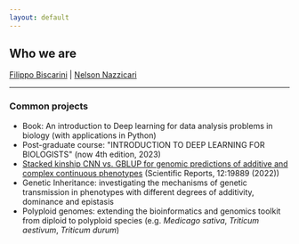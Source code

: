 ```yaml
---
layout: default
---
```


## Who we are

[Filippo Biscarini](./filippo.html) | [Nelson Nazzicari](./)


***

### Common projects

- Book: An introduction to Deep learning for data analysis problems in biology (with applications in Python)
- Post-graduate course: "INTRODUCTION TO DEEP LEARNING FOR BIOLOGISTS" (now 4th edition, 2023)
- [Stacked kinship CNN vs. GBLUP for genomic predictions of additive and complex continuous phenotypes](https://www.nature.com/articles/s41598-022-24405-0) (Scientific Reports, 12:19889 (2022))
- Genetic Inheritance: investigating the mechanisms of genetic transmission in phenotypes with different degrees of additivity, dominance and epistasis
- Polyploid genomes: extending the bioinformatics and genomics toolkit from diploid to polyploid species (e.g. *Medicago sativa*, *Triticum aestivum*, *Triticum durum*)

